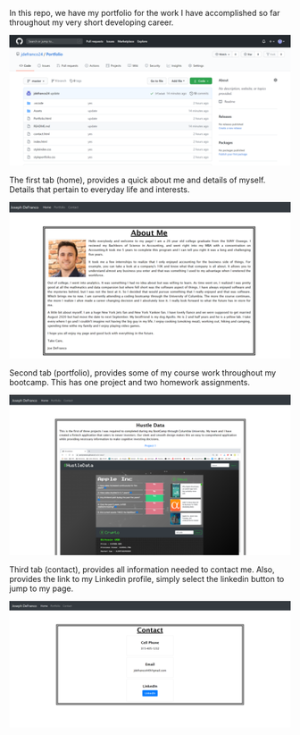 In this repo, we have my portfolio for the work I have accomplished so far throughout my very short developing career. 

![picture](./Assets/Github.png)

The first tab (home), provides a quick about me and details of myself. Details that pertain to everyday life and interests. 

![picture](./Assets/homeimage.png)

Second tab (portfolio), provides some of my course work throughout my bootcamp. This has one project and two homework assignments.

![picture](./Assets/portimage.png)

Third tab (contact), provides all information needed to contact me. Also, provides the link to my Linkedin profile, simply select the linkedin button to jump to my page.

![picture](./Assets/contactimage.png)